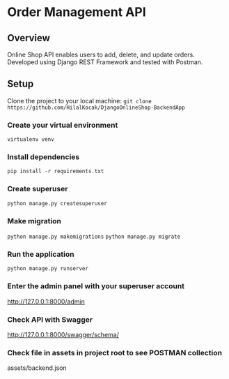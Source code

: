 # Order Management API
## Overview
Online Shop API enables users to add, delete, and update orders. Developed using Django REST Framework and tested with Postman.

## Setup
Clone the project to your local machine:
`git clone https://github.com/HilalKocak/DjangoOnlineShop-BackendApp`

### Create your virtual environment
`virtualenv venv`

### Install dependencies
`pip install -r requirements.txt`

### Create superuser
`python manage.py createsuperuser`

### Make migration
`python manage.py makemigrations`
`python manage.py migrate`

### Run the application
`python manage.py runserver`

### Enter the admin panel with your superuser account
http://127.0.0.1:8000/admin

### Check API with Swagger
http://127.0.0.1:8000/swagger/schema/

### Check file in assets in project root to see POSTMAN collection 
assets/backend.json

